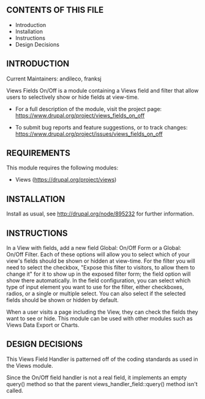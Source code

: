CONTENTS OF THIS FILE
---------------------
 * Introduction
 * Installation
 * Instructions
 * Design Decisions


INTRODUCTION
------------
Current Maintainers: andileco, franksj

Views Fields On/Off is a module containing a Views field and filter that allow
users to selectively show or hide fields at view-time.

 * For a full description of the module, visit the project page:
   https://www.drupal.org/project/views_fields_on_off

 * To submit bug reports and feature suggestions, or to track changes:
   https://www.drupal.org/project/issues/views_fields_on_off


REQUIREMENTS
------------
This module requires the following modules:
 * Views (https://drupal.org/project/views)


INSTALLATION
------------
Install as usual, see http://drupal.org/node/895232 for further information.


INSTRUCTIONS
------------
In a View with fields, add a new field Global: On/Off Form or a
Global: On/Off Filter. Each of these options will allow you to select which
of your view's fields should be shown or hidden at view-time. For the filter
you will need to select the checkbox, "Expose this filter to visitors, to
allow them to change it" for it to show up in the exposed filter form; the
field option will show there automatically. In the field configuration, you
can select which type of input element you want to use for the filter, either
checkboxes, radios, or a single or multiple select. You can also select if
the selected fields should be shown or hidden by default.

When a user visits a page including the View, they can check the fields they
want to see or hide. This module can be used with other modules such as
Views Data Export or Charts.


DESIGN DECISIONS
----------------
This Views Field Handler is patterned off of the coding standards as used in
the Views module.

Since the On/Off field handler is not a real field, it implements an empty
query() method so that the parent views_handler_field::query() method isn't
called.
